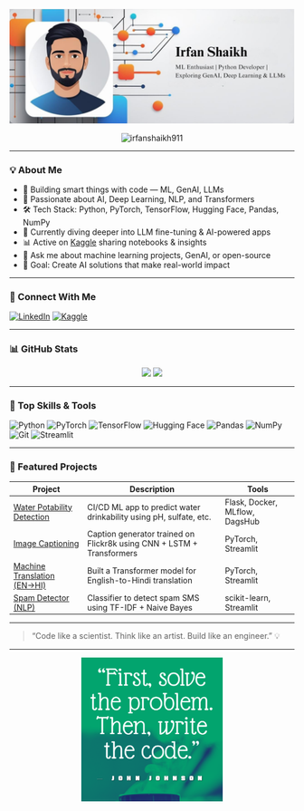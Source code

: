 <p align="center">
  <img src="Assets\Irfan Shaikh ML Enthusiast  Python Developer  Exploring GenAI, Deep Learning & LLMs (1).png" alt="Irfan Shaikh Banner" />
</p>

<!-- <h1 align="center">Hi 👋, I'm Irfan Shaikh</h1> -->
<!-- <h3 align="center">🚀 ML Enthusiast | Python Developer | Exploring GenAI, Deep Learning & LLMs</h3> -->

<p align="center">
  <img src="https://komarev.com/ghpvc/?username=irfanshaikh911&label=Profile%20views&color=0e75b6&style=flat" alt="irfanshaikh911" />
</p>

---

### 💡 About Me

- 🤖 Building smart things with code — ML, GenAI, LLMs
- 🧠 Passionate about AI, Deep Learning, NLP, and Transformers
- 🛠️ Tech Stack: Python, PyTorch, TensorFlow, Hugging Face, Pandas, NumPy
- 🌱 Currently diving deeper into LLM fine-tuning & AI-powered apps
- 📊 Active on [Kaggle](https://www.kaggle.com/irfan911) sharing notebooks & insights
- 💬 Ask me about machine learning projects, GenAI, or open-source
- 🎯 Goal: Create AI solutions that make real-world impact

---

### 🔗 Connect With Me

[![LinkedIn](https://img.shields.io/badge/LinkedIn-blue?style=for-the-badge&logo=linkedin&logoColor=white)](https://www.linkedin.com/in/irfan-shaikh911/)
[![Kaggle](https://img.shields.io/badge/Kaggle-20BEFF?style=for-the-badge&logo=kaggle&logoColor=white)](https://www.kaggle.com/irfan911)

---

### 📊 GitHub Stats

<p align="center">
  <img src="https://github-readme-stats.vercel.app/api?username=irfanshaikh911&show_icons=true&theme=radical" width="47%" />
  <img src="https://github-readme-streak-stats.herokuapp.com/?user=irfanshaikh911&theme=radical" width="47%" />
</p>

---

### 🧠 Top Skills & Tools

![Python](https://img.shields.io/badge/Python-3670A0?style=for-the-badge&logo=python&logoColor=white)
![PyTorch](https://img.shields.io/badge/PyTorch-EE4C2C?style=for-the-badge&logo=pytorch&logoColor=white)
![TensorFlow](https://img.shields.io/badge/TensorFlow-FF6F00?style=for-the-badge&logo=tensorflow&logoColor=white)
![Hugging Face](https://img.shields.io/badge/HuggingFace-FFD21F?style=for-the-badge&logo=huggingface&logoColor=black)
![Pandas](https://img.shields.io/badge/Pandas-150458?style=for-the-badge&logo=pandas&logoColor=white)
![NumPy](https://img.shields.io/badge/NumPy-013243?style=for-the-badge&logo=numpy&logoColor=white)
![Git](https://img.shields.io/badge/Git-F05032?style=for-the-badge&logo=git&logoColor=white)
![Streamlit](https://img.shields.io/badge/Streamlit-FF4B4B?style=for-the-badge&logo=streamlit&logoColor=white)

---
### 🚀 Featured Projects

| Project | Description | Tools |
|--------|-------------|-------|
| [Water Potability Detection](https://github.com/irfanshaikh911/Water-Potability) | CI/CD ML app to predict water drinkability using pH, sulfate, etc. | Flask, Docker, MLflow, DagsHub |
| [Image Captioning](https://github.com/irfanshaikh911/Image-Captioning) | Caption generator trained on Flickr8k using CNN + LSTM + Transformers | PyTorch, Streamlit |
| [Machine Translation (EN→HI)](https://github.com/irfanshaikh911/Machine-Translation) | Built a Transformer model for English-to-Hindi translation | PyTorch, Streamlit |
| [Spam Detector (NLP)](https://github.com/irfanshaikh911/Spam-Detection) | Classifier to detect spam SMS using TF-IDF + Naive Bayes | scikit-learn, Streamlit |

---


> “Code like a scientist. Think like an artist. Build like an engineer.” 💡

---

<!-- <img src="first_solve_the_problem__then_in_an_elegant_dark_theme.png" width="250" align="center"> -->

<p align="center">
  <img src="Assets\first_solve_the_problem__then_in_an_elegant_dark_theme.png" alt="Irfan Shaikh Footer Banner" width="250" />
</p>
